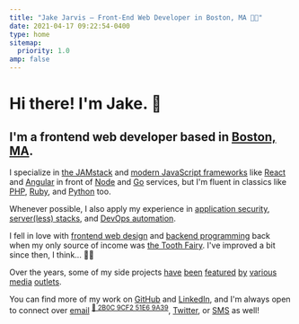```yaml
---
title: "Jake Jarvis – Front-End Web Developer in Boston, MA 👨‍💻"
date: 2021-04-17 09:22:54-0400
type: home
sitemap:
  priority: 1.0
amp: false
---
```


# Hi there! I'm Jake. <span class="wave">👋</span>

## I'm a frontend web developer based in <a href="https://www.youtube-nocookie.com/embed/rLwbzGyC6t4?hl=en&amp;fs=1&amp;showinfo=1&amp;rel=0&amp;iv_load_policy=3" title="&quot;Boston Accent Trailer - Late Night with Seth Meyers&quot; on YouTube" id="boston" target="_blank" rel="noopener">Boston, MA</a>.

I specialize in <a href="https://jamstack.wtf/" title="WTF is JAMstack?" id="jamstack" target="_blank" rel="noopener">the JAMstack</a> and <a href="https://stackoverflow.blog/2018/01/11/brutal-lifecycle-javascript-frameworks/" title="&quot;The Brutal Lifecycle of JavaScript Frameworks&quot; by Ian Allen" id="javascript" target="_blank" rel="noopener">modern JavaScript frameworks</a> like <a href="https://reactjs.org/" title="React Official Website" id="react" target="_blank" rel="noopener">React</a> and <a href="https://angular.io/" title="Angular Official Website" id="angular" target="_blank" rel="noopener">Angular</a> in front of <a href="https://nodejs.org/en/" title="Node.js Official Website" id="node" target="_blank" rel="noopener">Node</a> and <a href="https://golang.org/" title="Golang Official Website" id="golang" target="_blank" rel="noopener">Go</a> services, but I'm fluent in classics like <a href="https://stitcher.io/blog/php-in-2020" title="&quot;PHP in 2020&quot; by Brent Roose" id="php" target="_blank" rel="noopener">PHP</a>, <a href="https://www.ruby-lang.org/en/" title="Ruby Official Website" id="ruby" target="_blank" rel="noopener">Ruby</a>, and <a href="https://www.python.org/" title="Python Official Website" id="python" target="_blank" rel="noopener">Python</a> too.

Whenever possible, I also apply my experience in <a href="https://github.com/jakejarvis/awesome-shodan-queries" title="jakejarvis/awesome-shodan-queries on GitHub" id="infosec" target="_blank" rel="noopener">application security</a>, <a href="https://www.cloudflare.com/learning/serverless/what-is-serverless/" title="&quot;What is serverless computing?&quot; on Cloudflare" id="server" target="_blank" rel="noopener">server<span id="serverless">(less)</span> stacks</a>, and <a href="https://xkcd.com/1319/" title="&quot;Automation&quot; on xkcd" id="devops" target="_blank" rel="noopener">DevOps automation</a>.

I fell in love with <a href="/previously/" title="My Terrible, Horrible, No Good, Very Bad First Websites" id="frontend">frontend web design</a> and <a href="/notes/my-first-code/" title="Jake's Bulletin Board, circa 2003" id="backend">backend programming</a> back when my only source of income was <a href="/birthday/" title="🎉 Cranky Birthday Boy on VHS Tape 📼" id="birthday">the Tooth Fairy</a>. <span id="shh">I've improved a bit since then, I think... 🤷‍♂️</span>

Over the years, some of my side projects
<a href="https://tuftsdaily.com/news/2012/04/06/student-designs-iphone-joeytracker-app/" title="&quot;Student designs iPhone JoeyTracker app&quot; on The Tufts Daily" id="news-1" target="_blank" rel="noopener">have</a>
<a href="/leo/" title="Powncer segment on The Lab with Leo Laporte (G4techTV)" id="news-2">been</a>
<a href="https://www.google.com/books/edition/The_Facebook_Effect/RRUkLhyGZVgC?hl=en&gbpv=1&dq=%22jake%20jarvis%22&pg=PA226&printsec=frontcover&bsq=%22jake%20jarvis%22" title="&quot;The Facebook Effect&quot; by David Kirkpatrick (Google Books)" id="news-3" target="_blank" rel="noopener">featured</a>
<a href="https://money.cnn.com/2007/06/01/technology/facebookplatform.fortune/index.htm" title="&quot;The new Facebook is on a roll&quot; on CNN Money" id="news-4" target="_blank" rel="noopener">by</a>
<a href="https://www.wired.com/2007/04/our-web-servers/" title="&quot;Middio: A YouTube Scraper for Major Label Music Videos&quot; on Wired" id="news-5" target="_blank" rel="noopener">various</a>
<a href="https://gigaom.com/2009/10/06/fresh-faces-in-tech-10-kid-entrepreneurs-to-watch/6/" title="&quot;Fresh Faces in Tech: 10 Kid Entrepreneurs to Watch&quot; on Gigaom" id="news-6" target="_blank" rel="noopener">media</a>
<a href="https://adage.com/article/small-agency-diary/client-ceo-s-son/116723/" title="&quot;Your Next Client? The CEO&#39;s Son&quot; on Advertising Age" id="news-7" target="_blank" rel="noopener">outlets</a>.

You can find more of my work on <a href="https://github.com/jakejarvis" title="Jake Jarvis on GitHub" id="github" target="_blank" rel="me noopener">GitHub</a> and <a href="https://www.linkedin.com/in/jakejarvis/" title="Jake Jarvis on LinkedIn" id="linkedin" target="_blank" rel="me noopener">LinkedIn</a>, and I'm always open to connect over <a href="&#x6D;&#x61;&#x69;&#x6C;&#x74;&#x6F;&#x3A;&#x6A;&#x61;&#x6B;&#x65;&#x40;&#x6A;&#x61;&#x72;&#x76;&#x2E;&#x69;&#x73;" title="Send Email" id="email">email</a> <sup id="key" class="monospace"><a class="no-underline" href="/pubkey.asc" title="My Public Key" id="pgp" target="_blank" rel="pgpkey authn noopener">🔐 2B0C 9CF2 51E6 9A39</a></sup>, <a href="https://twitter.com/jakejarvis" title="Jake Jarvis on Twitter" id="twitter" target="_blank" rel="me noopener">Twitter</a>, or <a href="sms:+1-617-917-3737" title="Send SMS to +1 (617) 917-3737" id="sms">SMS</a> as well!
